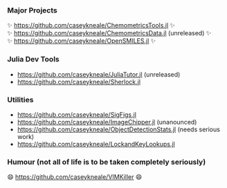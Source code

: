 ### Major Projects
✨ https://github.com/caseykneale/ChemometricsTools.jl ✨  
✨ https://github.com/caseykneale/ChemometricsData.jl (unreleased) ✨  
✨ https://github.com/caseykneale/OpenSMILES.jl ✨  

### Julia Dev Tools
 - https://github.com/caseykneale/JuliaTutor.jl (unreleased)
 - https://github.com/caseykneale/Sherlock.jl

### Utilities
 - https://github.com/caseykneale/SigFigs.jl
 - https://github.com/caseykneale/ImageChipper.jl (unanounced)
 - https://github.com/caseykneale/ObjectDetectionStats.jl (needs serious work)
 - https://github.com/caseykneale/LockandKeyLookups.jl

### Humour (not all of life is to be taken completely seriously)
😄 https://github.com/caseykneale/VIMKiller 😄  

<!--
**caseykneale/caseykneale** is a ✨ _special_ ✨ repository because its `README.md` (this file) appears on your GitHub profile.

Here are some ideas to get you started:

- 🔭 I’m currently working on ...
- 🌱 I’m currently learning ...
- 👯 I’m looking to collaborate on ...
- 🤔 I’m looking for help with ...
- 💬 Ask me about ...
- 📫 How to reach me: ...
- 😄 Pronouns: ...
- ⚡ Fun fact: ...
-->

